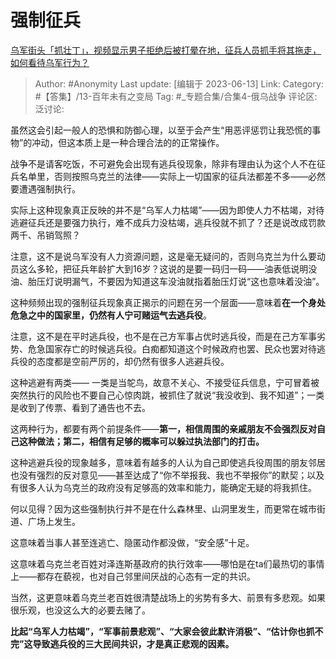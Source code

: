 # 强制征兵
[乌军街头「抓壮丁」，视频显示男子拒绝后被打晕在地，征兵人员抓手将其拖走，如何看待乌军行为？](https://www.zhihu.com/question/606382302/answer/3072219790)

> Author: #Anonymity
> Last update: [编辑于 2023-06-13]
> Link:
> Category: #【答集】/13-百年未有之变局
> Tag: #_专题合集/合集4-俄乌战争
> 评论区:
> 泛讨论:

虽然这会引起一般人的恐惧和防御心理，以至于会产生“用恶评惩罚让我恐慌的事物”的冲动，但这本质上是一种合理合法的的正常操作。

战争不是请客吃饭，不可避免会出现有逃兵役现象，除非有理由认为这个人不在征兵名单里，否则按照乌克兰的法律——实际上一切国家的征兵法都差不多——必然要遭遇强制执行。

实际上这种现象真正反映的并不是“乌军人力枯竭”——因为即使人力不枯竭，对待逃避征兵还是要强力执行，难不成兵力没枯竭，逃兵役就不抓了？还是说改成罚款两千、吊销驾照？

注意，这不是说乌军没有人力资源问题，这是毫无疑问的，否则乌克兰为什么要动员这么多轮，把征兵年龄扩大到16岁？这说的是要一码归一码——油表低说明没油、胎压灯说明漏气，不要因为知道这车没油就指着胎压灯说“这也意味着没油”。

这种频频出现的强制征兵现象真正揭示的问题在另一个层面——意味着**在一个身处危急之中的国家里，仍然有人宁可赌运气去逃兵役**。

注意，这不是在平时逃兵役，也不是在己方军事占优时逃兵役，而是在己方军事劣势、危急国家存亡的时候逃兵役。白痴都知道这个时候政府也罢、民众也罢对待逃兵役的态度都是空前严厉的，却仍然有很多人逃避兵役。

这种逃避有两类—— 一类是当鸵鸟，故意不关心、不接受征兵信息，宁可冒着被突然执行的风险也不要自己心惊肉跳，被抓住了就说“我没收到、我不知道”；一类是收到了传票、看到了通告也不去。

这两种行为，都要有两个前提条件——**第一，相信周围的亲戚朋友不会强烈反对自己这种做法；第二，相信有足够的概率可以躲过执法部门的打击。**

这种逃避兵役的现象越多，意味着有越多的人认为自己即使逃兵役周围的朋友邻居也没有强烈的反对意见——甚至达成了“你不举报我、我也不举报你”的默契；以及有很多人认为乌克兰的政府没有足够高的效率和能力，能确定无疑的将我抓住。

何以见得？因为这些强制执行并不是在什么森林里、山洞里发生，而更常在城市街道、广场上发生。

这意味着当事人甚至连逃亡、隐匿动作都没做，“安全感”十足。

这意味着乌克兰老百姓对泽连斯基政府的执行效率——哪怕是在ta们最热切的事情上——都存在藐视，也对自己邻里间厌战的心态有一定的共识。

当然，这更意味着乌克兰老百姓很清楚战场上的劣势有多大、前景有多悲观。如果很乐观，也没这么大的必要去赌了。

**比起“乌军人力枯竭”，“军事前景悲观”、“大家会彼此默许消极”、“估计你也抓不完”这导致逃兵役的三大民间共识，才是真正悲观的因素。**
